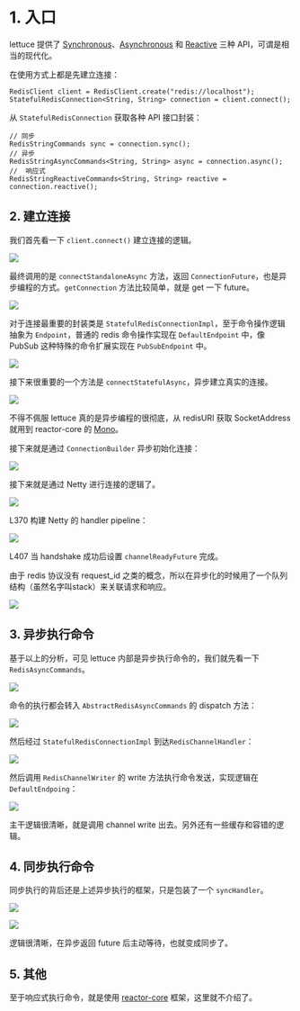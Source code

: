 # 1. 入口

lettuce 提供了 [Synchronous](https://github.com/lettuce-io/lettuce-core/wiki/Basic-usage)、[Asynchronous](https://github.com/lettuce-io/lettuce-core/wiki/Asynchronous-API) 和 [Reactive](https://github.com/lettuce-io/lettuce-core/wiki/Reactive-API-%285.0%29) 三种 API，可谓是相当的现代化。

在使用方式上都是先建立连接：

```
RedisClient client = RedisClient.create("redis://localhost");
StatefulRedisConnection<String, String> connection = client.connect();
```

从 `StatefulRedisConnection` 获取各种 API 接口封装：

```
// 同步
RedisStringCommands sync = connection.sync();
// 异步
RedisStringAsyncCommands<String, String> async = connection.async();
//  响应式
RedisStringReactiveCommands<String, String> reactive = connection.reactive();
```

## 2. 建立连接

我们首先看一下 `client.connect()` 建立连接的逻辑。

![](./assets/648322-9e32a224f0ed6c88.png)

最终调用的是 `connectStandaloneAsync` 方法，返回 `ConnectionFuture`，也是异步编程的方式。`getConnection` 方法比较简单，就是 get 一下 future。

![](./assets/648322-992175e5e91a2cde.png)

对于连接最重要的封装类是 `StatefulRedisConnectionImpl`，至于命令操作逻辑抽象为 `Endpoint`，普通的 redis 命令操作实现在 `DefaultEndpoint` 中，像 PubSub 这种特殊的命令扩展实现在 `PubSubEndpoint` 中。

![](./assets/648322-5c9e3137fefddc01.png)

接下来很重要的一个方法是 `connectStatefulAsync`，异步建立真实的连接。

![](./assets/648322-18294e0c0728ff5f.png)

不得不佩服 lettuce 真的是异步编程的很彻底，从 redisURI 获取 SocketAddress 就用到 reactor-core 的 [Mono](https://projectreactor.io/docs/core/release/api/reactor/core/publisher/Mono.html)。

接下来就是通过 `ConnectionBuilder` 异步初始化连接：

![](./assets/648322-f8a376a293629578.png)

接下来就是通过 Netty 进行连接的逻辑了。

![](./assets/648322-5fb464f928c2bc82.jpg)

L370 构建 Netty 的 handler pipeline：

![](./assets/648322-46eb252415938733.png)


L407 当 handshake 成功后设置 `channelReadyFuture` 完成。

由于 redis 协议没有 request_id 之类的概念，所以在异步化的时候用了一个队列结构（虽然名字叫stack）来关联请求和响应。

![](./assets/648322-eca152226265ffd2.jpg)

## 3. 异步执行命令

基于以上的分析，可见 lettuce 内部是异步执行命令的，我们就先看一下 `RedisAsyncCommands`。

![](./assets/648322-3d8b35293732cdb7.png)

命令的执行都会转入 `AbstractRedisAsyncCommands` 的 dispatch 方法：

![](./assets/648322-68520ae59fa534d9.png)

然后经过 `StatefulRedisConnectionImpl` 到达`RedisChannelHandler`：

![](./assets/648322-fea9e5caf59a87e6.png)

然后调用 `RedisChannelWriter` 的 write 方法执行命令发送，实现逻辑在 `DefaultEndpoing`：

![](./assets/648322-d4b3fd3b185156ca.png)

主干逻辑很清晰，就是调用 channel write 出去。另外还有一些缓存和容错的逻辑。

## 4. 同步执行命令

同步执行的背后还是上述异步执行的框架，只是包装了一个 `syncHandler`。

![](./assets/648322-7a9cb98938dd6886.png)

![](./assets/648322-c0f21c58dc7d1315.png)

逻辑很清晰，在异步返回 future 后主动等待，也就变成同步了。

## 5. 其他

至于响应式执行命令，就是使用 [reactor-core](https://projectreactor.io/) 框架，这里就不介绍了。
